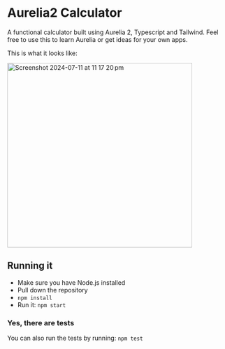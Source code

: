 # Aurelia2 Calculator

A functional calculator built using Aurelia 2, Typescript and Tailwind. Feel free to use this to learn Aurelia or get ideas for your own apps.

This is what it looks like:

<img width="423" alt="Screenshot 2024-07-11 at 11 17 20 pm" src="https://github.com/Vheissu/aurelia2-calculator/assets/368330/0165af1c-370c-4ca0-b0dc-55b1e957410d">

## Running it

- Make sure you have Node.js installed
- Pull down the repository
- `npm install`
- Run it: `npm start`

### Yes, there are tests

You can also run the tests by running: `npm test`
